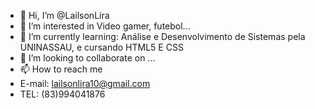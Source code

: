 - 👋 Hi, I’m @LailsonLira
- 👀 I’m interested in Video gamer, futebol...
- 🌱 I’m currently learning: Análise e Desenvolvimento de Sistemas pela UNINASSAU, e cursando HTML5 E CSS
- 💞️ I’m looking to collaborate on ...
- 📫 How to reach me
- E-mail: lailsonlira10@gmail.com
- TEL: (83)994041876


<!---
LailsonLira/LailsonLira is a ✨ special ✨ repository because its `README.md` (this file) appears on your GitHub profile.
You can click the Preview link to take a look at your changes.
--->

